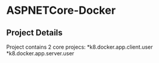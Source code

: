 # ASPNETCore-Docker

## Project Details
Project contains 2 core projecs:
*k8.docker.app.client.user
*k8.docker.app.server.user
